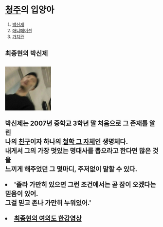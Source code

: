<html>
<head>
  <title>청주의 입양아 그 이름 박신제</title>
  <meta charset="utf-8">
</head>
<body>
  <h1><a href="http://www.cheongju.go.kr/www/index.do" target="_blank">청주</a>의 입양아</h1>
  <ol>
    <li><a href="p1.html">박신제</a></li>
    <li><a href="p2.html">애니메이션</a></li>
    <li><a href="p3.html">가치관</a></li>
  </ol>

   <h2>최종현의 박신제<h2>
  <img src="park.jpg" width="30%"><br>
  <p><strong>박신제</strong>는 2007년 중학교 3학년 말 처음으로 그 존재를 알린 <br>나의 <u>친구</u>이자 하나의 <u>철학 그 자체</u>인 생명체다.
  <br>내게서 그의 가장 멋있는 명대사를 뽑으라고 한다면 많은 것을<br> 느끼게 해주었던 그 몇마디, 주저없이 말할 수 있다.</p>
  <p><li>'졸라 가만히 있으면 그런 조건에서는 곧 잠이 오겠다는 믿음이 있어.<br> 그걸 믿고 존나 가만히 누워있어.'
  </p>

<li><a href="https://youtu.be/Gx6thQvTr8Q" target="_blank">최종현의 여의도 한강영상</a></li>
</body>
